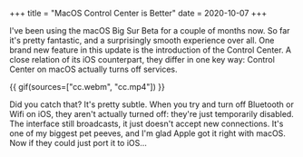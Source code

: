 +++
title = "MacOS Control Center is Better"
date = 2020-10-07
+++

I've been using the macOS Big Sur Beta for a couple of months now. So
far it's pretty fantastic, and a surprisingly smooth experience over
all. One brand new feature in this update is the introduction of the
Control Center. A close relation of its iOS counterpart, they differ in
one key way: Control Center on macOS actually turns off services.

<!-- more -->

{{ gif(sources=["cc.webm", "cc.mp4"]) }}

Did you catch that? It's pretty subtle. When you try and turn off
Bluetooth or Wifi on iOS, they aren't actually turned off: they're just
temporarily disabled. The interface still broadcasts, it just doesn't
accept new connections. It's one of my biggest pet peeves, and I'm glad
Apple got it right with macOS. Now if they could just port it to iOS...
